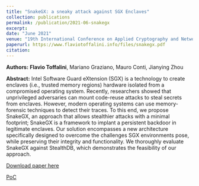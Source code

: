 ```yaml
---
title: "SnakeGX: a sneaky attack against SGX Enclaves"
collection: publications
permalink: /publication/2021-06-snakegx
excerpt:
date: "June 2021"
venue: "19th International Conference on Applied Cryptography and Network Security"
paperurl: https://www.flaviotoffalini.info/files/snakegx.pdf
citation:
---
```


**Authors:** **Flavio Toffalini**, Mariano Graziano, Mauro Conti, Jianying Zhou

**Abstract:**
Intel Software Guard eXtension (SGX) is a technology to create enclaves (i.e., trusted memory regions) hardware isolated from a compromised operating system. Recently, researchers showed that unprivileged adversaries can mount code-reuse attacks to steal secrets from enclaves.
However, modern operating systems can use memory-forensic techniques to detect their traces. To this end, we propose SnakeGX, an approach that allows stealthier attacks with a minimal footprint; SnakeGX is a framework to implant a persistent backdoor in legitimate enclaves.
Our solution encompasses a new architecture specifically designed to overcome the challenges SGX environments pose, while preserving their integrity and functionality.
We thoroughly evaluate SnakeGX against StealthDB, which demonstrates the feasibility of our approach.

[Download paper here](https://www.flaviotoffalini.info/files/snakegx.pdf)

[PoC](https://github.com/tregua87/snakegx/)
